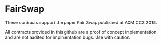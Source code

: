 # FairSwap

These contracts support the paper Fair Swap published at ACM CCS 2018.

All contracts provided in this github are a proof of concept implementation and are not audited for implmentation bugs. 
Use with caution.
